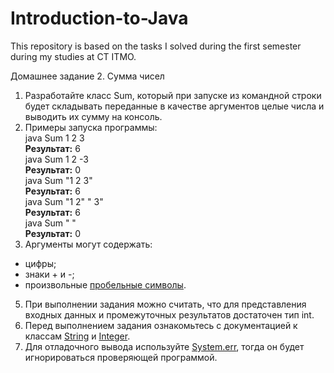 # Introduction-to-Java
This repository is based on the tasks I solved during the first semester during my studies at CT ITMO.

Домашнее задание 2. Сумма чисел
1) Разработайте класс Sum, который при запуске из командной строки будет складывать переданные в качестве аргументов целые числа и выводить их сумму на консоль.
2) Примеры запуска программы: <br/>
  java Sum 1 2 3 <br/>
  **Результат:** 6 <br/>
  java Sum 1 2 -3 <br/>
  **Результат:** 0 <br/>
  java Sum "1 2 3" <br/>
  **Результат:** 6 <br/>
  java Sum "1 2" " 3" <br/>
  **Результат:** 6 <br/>
  java Sum " " <br/>
  **Результат:** 0 <br/>
4) Аргументы могут содержать:
  - цифры;
  - знаки + и -;
  - произвольные [пробельные символы](https://docs.oracle.com/en/java/javase/21/docs/api/java.base/java/lang/Character.html#isWhitespace(char)).
5) При выполнении задания можно считать, что для представления входных данных и промежуточных результатов достаточен тип int.
6) Перед выполнением задания ознакомьтесь с документацией к классам [String](https://docs.oracle.com/en/java/javase/21/docs/api/java.base/java/lang/String.html) и [Integer](https://docs.oracle.com/en/java/javase/21/docs/api/java.base/java/lang/Integer.html).
7) Для отладочного вывода используйте [System.err](https://docs.oracle.com/en/java/javase/21/docs/api/java.base/java/lang/System.html#err), тогда он будет игнорироваться проверяющей программой.
